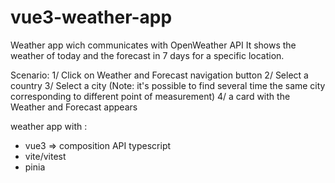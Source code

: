 # vue3-weather-app
Weather app wich communicates with OpenWeather API
It shows the weather of today and the forecast in 7 days for a specific location.

Scenario:
1/ Click on Weather and Forecast navigation button
2/ Select a country
3/ Select a city (Note: it's possible to find several time the same city corresponding to different point of measurement)
4/ a card with the Weather and Forecast appears

weather app with :
  - vue3 => composition API typescript
  - vite/vitest
  - pinia 
